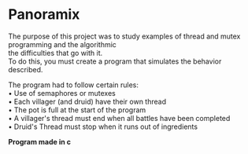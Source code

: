 # Panoramix
The purpose of this project was to study examples of thread and mutex programming and the algorithmic  
the difficulties that go with it.  
To do this, you must create a program that simulates the behavior described.  

The program had to follow certain rules:  
• Use of semaphores or mutexes  
• Each villager (and druid) have their own thread  
• The pot is full at the start of the program  
• A villager's thread must end when all battles have been completed  
• Druid's Thread must stop when it runs out of ingredients  

**Program made in c**
